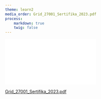 ```yaml
---
theme: learn2
media_order: Grid_27001_Sertifika_2023.pdf
process:
    markdown: true
    twig: false
---
```


![Grid_27001_Sertifika_2023.pdf](Grid_27001_Sertifika_2023.pdf?cropResize=300,300)


[Grid_27001_Sertifika_2023.pdf](Grid_27001_Sertifika_2023.pdf)